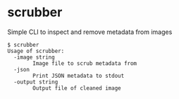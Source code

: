# scrubber

Simple CLI to inspect and remove metadata from images

```
$ scrubber
Usage of scrubber:
  -image string
    	Image file to scrub metadata from
  -json
    	Print JSON metadata to stdout
  -output string
    	Output file of cleaned image
```

